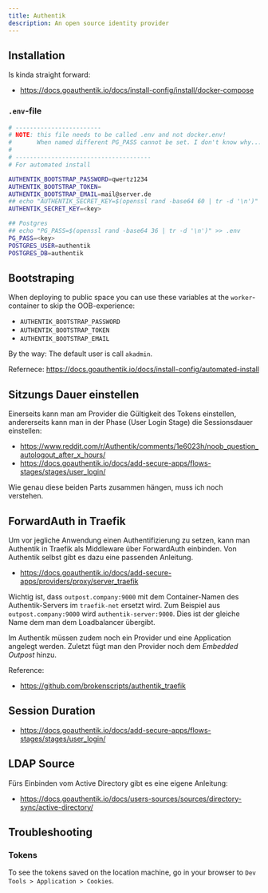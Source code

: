 ```yaml
---
title: Authentik
description: An open source identity provider
---
```


## Installation
Is kinda straight forward:

- https://docs.goauthentik.io/docs/install-config/install/docker-compose

### `.env`-file

```bash
# ------------------------
# NOTE: this file needs to be called .env and not docker.env!
#       When named different PG_PASS cannot be set. I don't know why...
#
# --------------------------------------
# For automated install

AUTHENTIK_BOOTSTRAP_PASSWORD=qwertz1234
AUTHENTIK_BOOTSTRAP_TOKEN=
AUTHENTIK_BOOTSTRAP_EMAIL=mail@server.de
## echo "AUTHENTIK_SECRET_KEY=$(openssl rand -base64 60 | tr -d '\n')" >> .env
AUTHENTIK_SECRET_KEY=<key>

## Postgres
## echo "PG_PASS=$(openssl rand -base64 36 | tr -d '\n')" >> .env
PG_PASS=<key>
POSTGRES_USER=authentik
POSTGRES_DB=authentik
```

## Bootstraping
When deploying to public space you can use these variables at the `worker`-container to
skip the OOB-experience:

- `AUTHENTIK_BOOTSTRAP_PASSWORD`
- `AUTHENTIK_BOOTSTRAP_TOKEN`
- `AUTHENTIK_BOOTSTRAP_EMAIL`

By the way: The default user is call `akadmin`.

Refernece: https://docs.goauthentik.io/docs/install-config/automated-install

## Sitzungs Dauer einstellen
Einerseits kann man am Provider die Gültigkeit des Tokens einstellen,
andererseits kann man in der Phase (User Login Stage) die Sessionsdauer einstellen:

- https://www.reddit.com/r/Authentik/comments/1e6023h/noob_question_autologout_after_x_hours/
- https://docs.goauthentik.io/docs/add-secure-apps/flows-stages/stages/user_login/

Wie genau diese beiden Parts zusammen hängen, muss ich noch verstehen.


## ForwardAuth in Traefik
Um vor jegliche Anwendung einen Authentifizierung zu setzen, kann man Authentik in Traefik als
Middleware über ForwardAuth einbinden. Von Authentik selbst gibt es dazu eine passenden Anleitung.

- https://docs.goauthentik.io/docs/add-secure-apps/providers/proxy/server_traefik

Wichtig ist, dass `outpost.company:9000` mit dem Container-Namen des Authentik-Servers im `traefik-net` ersetzt wird.
Zum Beispiel aus `outpost.company:9000` wird `authentik-server:9000`. Dies ist der gleiche Name dem man dem Loadbalancer übergibt.

Im Authentik müssen zudem noch ein Provider und eine Application angelegt werden.
Zuletzt fügt man den Provider noch dem _Embedded Outpost_ hinzu.


Reference: 
- https://github.com/brokenscripts/authentik_traefik

## Session Duration

- https://docs.goauthentik.io/docs/add-secure-apps/flows-stages/stages/user_login/

## LDAP Source

Fürs Einbinden vom Active Directory gibt es eine eigene Anleitung:

- https://docs.goauthentik.io/docs/users-sources/sources/directory-sync/active-directory/

## Troubleshooting
### Tokens
To see the tokens saved on the location machine, go in your browser to `Dev Tools > Application > Cookies`.

